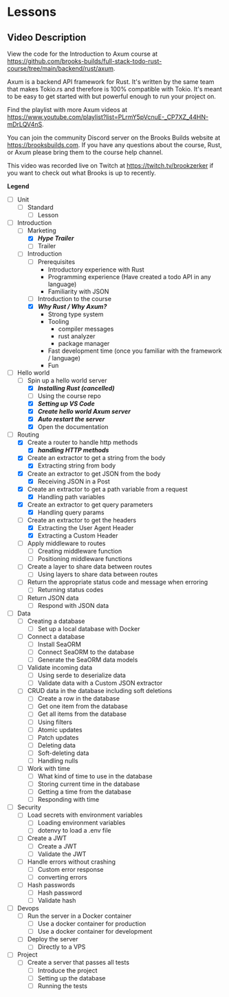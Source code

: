 # Lessons

## Video Description

View the code for the Introduction to Axum course at https://github.com/brooks-builds/full-stack-todo-rust-course/tree/main/backend/rust/axum.

Axum is a backend API framework for Rust. It's written by the same team that makes Tokio.rs and therefore is 100% compatible with Tokio. It's meant to be easy to get started with but powerful enough to run your project on.

Find the playlist with more Axum videos at https://www.youtube.com/playlist?list=PLrmY5pVcnuE-_CP7XZ_44HN-mDrLQV4nS.

You can join the community Discord server on the Brooks Builds website at https://brooksbuilds.com. If you have any questions about the course, Rust, or Axum please bring them to the course help channel.

This video was recorded live on Twitch at https://twitch.tv/brookzerker if you want to check out what Brooks is up to recently.

**Legend**

- [ ] Unit
  - [ ] Standard
    - [ ] Lesson

- [ ] Introduction
  - [ ] Marketing
    - [x] ***Hype Trailer***
    - [ ] Trailer
  - [ ] Introduction
    - [ ] Prerequisites
      - Introductory experience with Rust
      - Programming experience (Have created a todo API in any language)
      - Familiarity with JSON
    - [ ] Introduction to the course
    - [x] ***Why Rust / Why Axum?***
      - Strong type system
      - Tooling
        - compiler messages
        - rust analyzer
        - package manager
      - Fast development time (once you familiar with the framework / language)
      - Fun
- [ ] Hello world
  - [ ] Spin up a hello world server
    - [x] ***Installing Rust (cancelled)***
    - [ ] Using the course repo
    - [x] ***Setting up VS Code***
    - [x] ***Create hello world Axum server***
    - [x] ***Auto restart the server***
    - [x] Open the documentation
- [ ] Routing
  - [x] Create a router to handle http methods
    - [x] ***handling HTTP methods***
  - [x] Create an extractor to get a string from the body
    - [x] Extracting string from body
  - [x] Create an extractor to get JSON from the body
    - [x] Receiving JSON in a Post
  - [x] Create an extractor to get a path variable from a request
    - [x] Handling path variables
  - [x] Create an extractor to get query parameters
    - [x] Handling query params
  - [ ] Create an extractor to get the headers
    - [x] Extracting the User Agent Header
    - [x] Extracting a Custom Header
  - [ ] Apply middleware to routes
    - [ ] Creating middleware function
    - [ ] Positioning middleware functions
  - [ ] Create a layer to share data between routes
    - [ ] Using layers to share data between routes
  - [ ] Return the appropriate status code and message when erroring
    - [ ] Returning status codes
  - [ ] Return JSON data
    - [ ] Respond with JSON data
- [ ] Data
  - [ ] Creating a database
    - [ ] Set up a local database with Docker
  - [ ] Connect a database
    - [ ] Install SeaORM
    - [ ] Connect SeaORM to the database
    - [ ] Generate the SeaORM data models
  - [ ] Validate incoming data
    - [ ] Using serde to deserialize data
    - [ ] Validate data with a Custom JSON extractor
  - [ ] CRUD data in the database including soft deletions
    - [ ] Create a row in the database
    - [ ] Get one item from the database
    - [ ] Get all items from the database
    - [ ] Using filters
    - [ ] Atomic updates
    - [ ] Patch updates
    - [ ] Deleting data
    - [ ] Soft-deleting data
    - [ ] Handling nulls
  - [ ] Work with time
    - [ ] What kind of time to use in the database
    - [ ] Storing current time in the database
    - [ ] Getting a time from the database
    - [ ] Responding with time
- [ ] Security
  - [ ] Load secrets with environment variables
    - [ ] Loading environment variables
    - [ ] dotenvy to load a .env file
  - [ ] Create a JWT
    - [ ] Create a JWT
    - [ ] Validate the JWT
  - [ ] Handle errors without crashing
    - [ ] Custom error response
    - [ ] converting errors
  - [ ] Hash passwords
    - [ ] Hash password
    - [ ] Validate hash
- [ ] Devops
  - [ ] Run the server in a Docker container
    - [ ] Use a docker container for production
    - [ ] Use a docker container for development
  - [ ] Deploy the server
    - [ ] Directly to a VPS
- [ ] Project
  - [ ] Create a server that passes all tests
    - [ ] Introduce the project
    - [ ] Setting up the database
    - [ ] Running the tests
